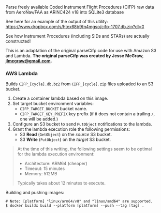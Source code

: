 Parse freely available Coded Instrument Flight Procedures (CIFP) raw data from AeroNav/FAA as ARINC424 v18 into SQLite3 database

See here for an example of the output of this utility: https://www.dropbox.com/s/htex68b9fn4mgso/cifp-1707.db.zip?dl=0

See how Instrument Procedures (including SIDs and STARs) are actually constructed!

This is an adaptation of the original parseCifp code for use with Amazon S3 and Lambda. **The original parseCifp was 
created by Jesse McGraw, jlmcgraw@gmail.com.**

### AWS Lambda

Builds `CIFP_[cycle].db.bz2` from `CIFP_[cycle].zip` files uploaded to an S3 bucket. 

1. Create a container lambda based on this image.
2. Set target bucket environment variables:
   * `CIFP_TARGET_BUCKET` bucket name.
   * `CIFP_TARGET_KEY_PREFIX` key prefix (if it does not contain a trailing `/`, one will be added.)
3. Configure an S3 bucket to send `PutObject` notifications to the lambda.
4. Grant the lambda execution role the following permissions:
   * S3 **Read** (`GetObject`) on the *source* S3 bucket.
   * S3 **Write** (`PutObject`) on the *target* S3 bucket.

> At the time of this writing, the following settings seem to be optimal for the lambda execution environment:
> * Architecture: ARM64 (cheaper)
> * Timeout: 15 minutes
> * Memory: 512MB
>
> Typically takes about 12 minutes to execute.

Building and pushing images:

```shell
# Note: [platform] "linux/arm64/v8" and "linux/amd64" are supported.
$ docker buildx build --platform [platform] --push --tag [tag] .
```
